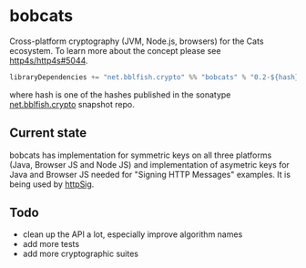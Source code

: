 # bobcats

Cross-platform cryptography (JVM, Node.js, browsers) for the Cats ecosystem.
To learn more about the concept please see [http4s/http4s#5044](https://github.com/http4s/http4s/issues/5044).

```scala
libraryDependencies += "net.bblfish.crypto" %% "bobcats" % "0.2-${hash}-SNAPSHOT" 
```

where hash is one of the hashes published in the sonatype [net.bblfish.crypto](https://oss.sonatype.org/content/repositories/snapshots/net/bblfish/crypto/) snapshot repo.

## Current state

bobcats has implementation for symmetric keys on all three platforms (Java, Browser JS and Node JS)
and implementation of asymetric keys for Java and Browser JS needed for "Signing HTTP Messages"
examples. 
It is being used by [httpSig](https://github.com/bblfish/httpSig).

## Todo

- clean up the API a lot, especially improve algorithm names
- add more tests
- add more cryptographic suites
